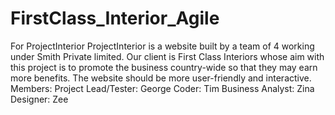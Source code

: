 # FirstClass_Interior_Agile
For ProjectInterior
ProjectInterior is a website built by a team of 4 working under Smith Private limited. Our client is First Class Interiors whose aim with this project is to promote the business country-wide so that they may earn more benefits. The website should be more user-friendly and interactive.
Members:
Project Lead/Tester: George
Coder: Tim
Business Analyst: Zina
Designer: Zee
